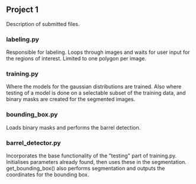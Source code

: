 ## Project 1
Description of submitted files.

### labeling.py
Responsible for labeling. Loops through images and waits for user input for the regions of interest. Limited to one polygon per image.

### training.py
Where the models for the gaussian distributions are trained. Also where testing of a model is done on a selectable subset of the training data, and binary masks are created for the segmented images. 

### bounding_box.py
Loads binary masks and performs the barrel detection.

### barrel_detector.py
Incorporates the base functionality of the "testing" part of training.py.
Initialises parameters already found, then uses these in the segmentation.
get_bounding_box() also performs segmentation and outputs the coordinates for the bounding box. 
